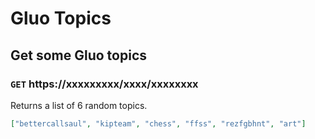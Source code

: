 # Gluo Topics
## Get some Gluo topics
### `GET` https://xxxxxxxxx/xxxx/xxxxxxxx
Returns a list of 6 random topics. 
```json
["bettercallsaul", "kipteam", "chess", "ffss", "rezfgbhnt", "art"]
```